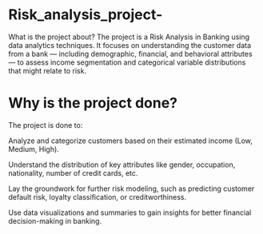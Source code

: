 # Risk_analysis_project-

 What is the project about?
The project is a Risk Analysis in Banking using data analytics techniques. It focuses on understanding the customer data from a bank — including demographic, financial, and behavioral attributes — to assess income segmentation and categorical variable distributions that might relate to risk.

# Why is the project done?
The project is done to:

Analyze and categorize customers based on their estimated income (Low, Medium, High).

Understand the distribution of key attributes like gender, occupation, nationality, number of credit cards, etc.

Lay the groundwork for further risk modeling, such as predicting customer default risk, loyalty classification, or creditworthiness.

Use data visualizations and summaries to gain insights for better financial decision-making in banking.
